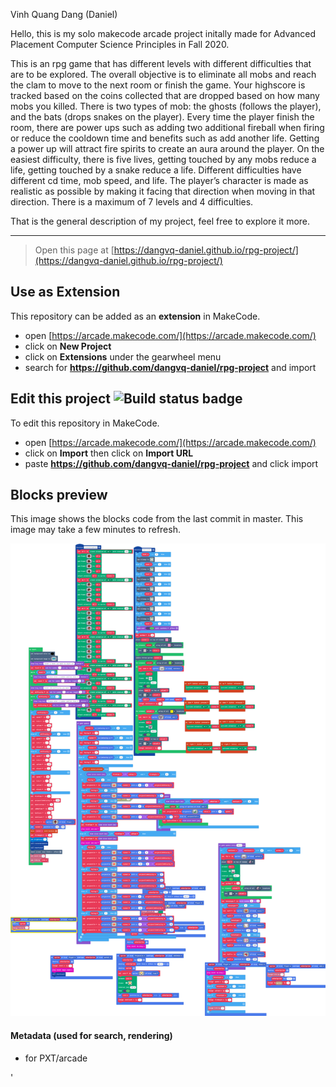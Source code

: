 Vinh Quang Dang (Daniel)

Hello, this is my solo makecode arcade project initally made for Advanced Placement Computer Science Principles in Fall 2020.

This is an rpg game that has different levels with different difficulties that are to be explored. The overall objective is to eliminate all mobs and reach the clam to move to the next room or finish the game. Your highscore is tracked based on the coins collected that are dropped based on how many mobs you killed. There is two types of mob: the ghosts (follows the player), and the bats (drops snakes on the player). Every time the player finish the room, there are power ups such as adding two additional fireball when firing or reduce the cooldown time and benefits such as add another life. Getting a power up will attract fire spirits to create an aura around the player. On the easiest difficulty, there is five lives, getting touched by any mobs reduce a life, getting touched by a snake reduce a life. Different difficulties have different cd time, mob speed, and life. The player’s character is made as realistic as possible by making it facing that direction when moving in that direction. There is a maximum of 7 levels and 4 difficulties. 

That is the general description of my project, feel free to explore it more.

--------------------------------------------------------------------------------------------------------------------------------------------------------------------
> Open this page at [https://dangvq-daniel.github.io/rpg-project/](https://dangvq-daniel.github.io/rpg-project/)

## Use as Extension

This repository can be added as an **extension** in MakeCode.

* open [https://arcade.makecode.com/](https://arcade.makecode.com/)
* click on **New Project**
* click on **Extensions** under the gearwheel menu
* search for **https://github.com/dangvq-daniel/rpg-project** and import

## Edit this project ![Build status badge](https://github.com/dangvq-daniel/rpg-project/workflows/MakeCode/badge.svg)

To edit this repository in MakeCode.

* open [https://arcade.makecode.com/](https://arcade.makecode.com/)
* click on **Import** then click on **Import URL**
* paste **https://github.com/dangvq-daniel/rpg-project** and click import

## Blocks preview

This image shows the blocks code from the last commit in master.
This image may take a few minutes to refresh.

![A rendered view of the blocks](https://github.com/dangvq-daniel/rpg-project/raw/master/.github/makecode/blocks.png)

#### Metadata (used for search, rendering)

* for PXT/arcade
<script src="https://makecode.com/gh-pages-embed.js"></script><script>makeCodeRender("{{ site.makecode.home_url }}", "{{ site.github.owner_name }}/{{ site.github.repository_name }}");</script>'


